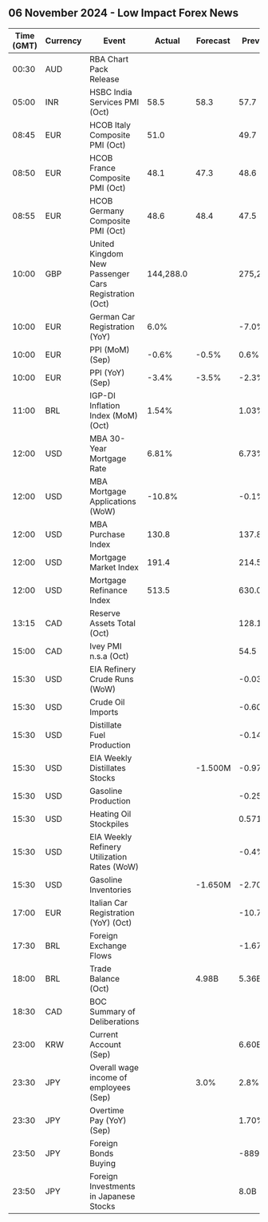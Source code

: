 ## 06 November 2024 - Low Impact Forex News

| Time (GMT) | Currency | Event | Actual | Forecast | Previous |
|------|----------|-------|--------|----------|----------|
| 00:30 | AUD | RBA Chart Pack Release |  |  |  |
| 05:00 | INR | HSBC India Services PMI (Oct) | 58.5 | 58.3 | 57.7 |
| 08:45 | EUR | HCOB Italy Composite PMI (Oct) | 51.0 |  | 49.7 |
| 08:50 | EUR | HCOB France Composite PMI (Oct) | 48.1 | 47.3 | 48.6 |
| 08:55 | EUR | HCOB Germany Composite PMI (Oct) | 48.6 | 48.4 | 47.5 |
| 10:00 | GBP | United Kingdom New Passenger Cars Registration (Oct) | 144,288.0 |  | 275,239.0 |
| 10:00 | EUR | German Car Registration (YoY) | 6.0% |  | -7.0% |
| 10:00 | EUR | PPI (MoM) (Sep) | -0.6% | -0.5% | 0.6% |
| 10:00 | EUR | PPI (YoY) (Sep) | -3.4% | -3.5% | -2.3% |
| 11:00 | BRL | IGP-DI Inflation Index (MoM) (Oct) | 1.54% |  | 1.03% |
| 12:00 | USD | MBA 30-Year Mortgage Rate | 6.81% |  | 6.73% |
| 12:00 | USD | MBA Mortgage Applications (WoW) | -10.8% |  | -0.1% |
| 12:00 | USD | MBA Purchase Index | 130.8 |  | 137.8 |
| 12:00 | USD | Mortgage Market Index | 191.4 |  | 214.5 |
| 12:00 | USD | Mortgage Refinance Index | 513.5 |  | 630.0 |
| 13:15 | CAD | Reserve Assets Total (Oct) |  |  | 128.1B |
| 15:00 | CAD | Ivey PMI n.s.a (Oct) |  |  | 54.5 |
| 15:30 | USD | EIA Refinery Crude Runs (WoW) |  |  | -0.031M |
| 15:30 | USD | Crude Oil Imports |  |  | -0.605M |
| 15:30 | USD | Distillate Fuel Production |  |  | -0.148M |
| 15:30 | USD | EIA Weekly Distillates Stocks |  | -1.500M | -0.977M |
| 15:30 | USD | Gasoline Production |  |  | -0.259M |
| 15:30 | USD | Heating Oil Stockpiles |  |  | 0.571M |
| 15:30 | USD | EIA Weekly Refinery Utilization Rates (WoW) |  |  | -0.4% |
| 15:30 | USD | Gasoline Inventories |  | -1.650M | -2.707M |
| 17:00 | EUR | Italian Car Registration (YoY) (Oct) |  |  | -10.7% |
| 17:30 | BRL | Foreign Exchange Flows |  |  | -1.672B |
| 18:00 | BRL | Trade Balance (Oct) |  | 4.98B | 5.36B |
| 18:30 | CAD | BOC Summary of Deliberations |  |  |  |
| 23:00 | KRW | Current Account (Sep) |  |  | 6.60B |
| 23:30 | JPY | Overall wage income of employees (Sep) |  | 3.0% | 2.8% |
| 23:30 | JPY | Overtime Pay (YoY) (Sep) |  |  | 1.70% |
| 23:50 | JPY | Foreign Bonds Buying |  |  | -889.6B |
| 23:50 | JPY | Foreign Investments in Japanese Stocks |  |  | 8.0B |
